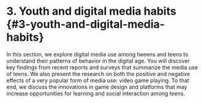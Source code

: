 # 3\. Youth and digital media habits {#3-youth-and-digital-media-habits}

In this section, we explore digital media use among tweens and teens to understand their patterns of behavior in the digital age. You will discover key findings from recent reports and surveys that summarize the media use of teens. We also present the research on both the positive and negative effects of a very popular form of media use: video game playing. To that end, we discuss the innovations in game design and platforms that may increase opportunities for learning and social interaction among teens.